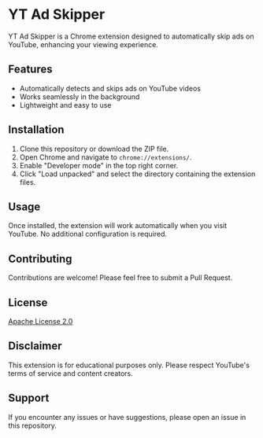 # YT Ad Skipper

YT Ad Skipper is a Chrome extension designed to automatically skip ads on YouTube, enhancing your viewing experience.

## Features

- Automatically detects and skips ads on YouTube videos
- Works seamlessly in the background
- Lightweight and easy to use

## Installation

1. Clone this repository or download the ZIP file.
2. Open Chrome and navigate to `chrome://extensions/`.
3. Enable "Developer mode" in the top right corner.
4. Click "Load unpacked" and select the directory containing the extension files.

## Usage

Once installed, the extension will work automatically when you visit YouTube. No additional configuration is required.

## Contributing

Contributions are welcome! Please feel free to submit a Pull Request.

## License

[Apache License 2.0](LICENSE)

## Disclaimer

This extension is for educational purposes only. Please respect YouTube's terms of service and content creators.

## Support

If you encounter any issues or have suggestions, please open an issue in this repository.
